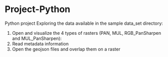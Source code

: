# Project-Python
Python project
Exploring the data available in the sample data_set directory:
1. Open and visualize the 4 types of rasters (PAN, MUL, RGB_PanSharpen and MUL_PanSharpen):
2. Read metadata information
3. Open the geojson files and overlap them on a raster
